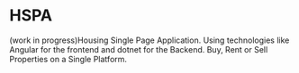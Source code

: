 # HSPA
(work in progress)Housing Single Page Application. Using technologies like Angular for the frontend and dotnet for the Backend. Buy, Rent or Sell Properties on a Single Platform.
